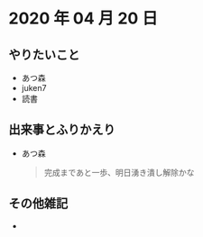 # 2020 年 04 月 20 日

## やりたいこと

- あつ森
- juken7
- 読書

## 出来事とふりかえり

- あつ森
  > 完成まであと一歩、明日湧き潰し解除かな

## その他雑記

-
